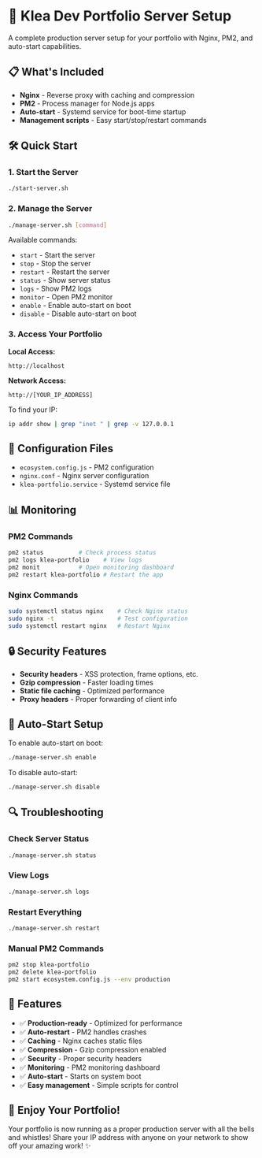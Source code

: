 # 🚀 Klea Dev Portfolio Server Setup

A complete production server setup for your portfolio with Nginx, PM2, and auto-start capabilities.

## 📋 What's Included

- **Nginx** - Reverse proxy with caching and compression
- **PM2** - Process manager for Node.js apps
- **Auto-start** - Systemd service for boot-time startup
- **Management scripts** - Easy start/stop/restart commands

## 🛠️ Quick Start

### 1. Start the Server
```bash
./start-server.sh
```

### 2. Manage the Server
```bash
./manage-server.sh [command]
```

Available commands:
- `start` - Start the server
- `stop` - Stop the server  
- `restart` - Restart the server
- `status` - Show server status
- `logs` - Show PM2 logs
- `monitor` - Open PM2 monitor
- `enable` - Enable auto-start on boot
- `disable` - Disable auto-start on boot

### 3. Access Your Portfolio

**Local Access:**
```
http://localhost
```

**Network Access:**
```
http://[YOUR_IP_ADDRESS]
```

To find your IP:
```bash
ip addr show | grep "inet " | grep -v 127.0.0.1
```

## 🔧 Configuration Files

- `ecosystem.config.js` - PM2 configuration
- `nginx.conf` - Nginx server configuration
- `klea-portfolio.service` - Systemd service file

## 📊 Monitoring

### PM2 Commands
```bash
pm2 status          # Check process status
pm2 logs klea-portfolio    # View logs
pm2 monit           # Open monitoring dashboard
pm2 restart klea-portfolio # Restart the app
```

### Nginx Commands
```bash
sudo systemctl status nginx    # Check Nginx status
sudo nginx -t                  # Test configuration
sudo systemctl restart nginx   # Restart Nginx
```

## 🔒 Security Features

- **Security headers** - XSS protection, frame options, etc.
- **Gzip compression** - Faster loading times
- **Static file caching** - Optimized performance
- **Proxy headers** - Proper forwarding of client info

## 🚀 Auto-Start Setup

To enable auto-start on boot:
```bash
./manage-server.sh enable
```

To disable auto-start:
```bash
./manage-server.sh disable
```

## 🔍 Troubleshooting

### Check Server Status
```bash
./manage-server.sh status
```

### View Logs
```bash
./manage-server.sh logs
```

### Restart Everything
```bash
./manage-server.sh restart
```

### Manual PM2 Commands
```bash
pm2 stop klea-portfolio
pm2 delete klea-portfolio
pm2 start ecosystem.config.js --env production
```

## 🌟 Features

- ✅ **Production-ready** - Optimized for performance
- ✅ **Auto-restart** - PM2 handles crashes
- ✅ **Caching** - Nginx caches static files
- ✅ **Compression** - Gzip compression enabled
- ✅ **Security** - Proper security headers
- ✅ **Monitoring** - PM2 monitoring dashboard
- ✅ **Auto-start** - Starts on system boot
- ✅ **Easy management** - Simple scripts for control

## 💜 Enjoy Your Portfolio!

Your portfolio is now running as a proper production server with all the bells and whistles! Share your IP address with anyone on your network to show off your amazing work! ✨ 